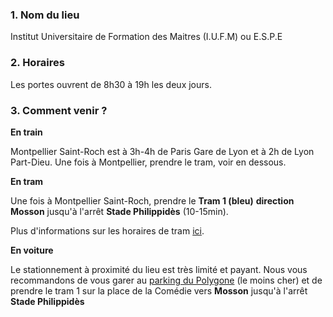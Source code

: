 ### 1. Nom du lieu

Institut Universitaire de Formation des Maitres (I.U.F.M)
ou E.S.P.E

### 2. Horaires

Les portes ouvrent de 8h30 à 19h les deux jours.
 
### 3. Comment venir ?

**En train**

  Montpellier Saint-Roch est à 3h-4h de Paris Gare de Lyon et à 2h de Lyon Part-Dieu. 
  Une fois à Montpellier, prendre le tram, voir en dessous. 

**En tram**

  Une fois à Montpellier Saint-Roch, prendre le **Tram 1 (bleu)** **direction Mosson** jusqu'à l'arrêt **Stade Philippidès** (10-15min). 

  Plus d'informations sur les horaires de tram [ici](http://www.tam-voyages.com/ri/?rub_code=4&laction=synthese&comDep=34172&pointDep=5472%24Gare+Saint%2DRoch%244%2434172&numDep=0&comArr=34172&pointArr=5660%24Stade+Philippid%C3%A8s%244%2434172&numArr=0&laDate=28%2F06%2F2018&walkDistance=2000&noscript=0&laMinute=30&critereRI=1&keywordsDep=Gare+Saint%2DRoch+%28Arr%C3%AAt%29+%2D+MONTPELLIER&keywordsArr=Stade+Philippid%C3%A8s+%28Arr%C3%AAt%29+%2D+MONTPELLIER&bikeDistance=10&typeDate=65&lHeure=08&carDistance=20&search=Lancer+la+recherche). 

**En voiture**

  Le stationnement à proximité du lieu est très limité et payant. Nous vous recommandons de vous garer au [parking du Polygone](https://www.google.fr/maps/place/Parking+du+Polygone/@43.6104097,3.8824864,17.19z/data=!4m8!1m2!2m1!1sparking!3m4!1s0x0:0x535090b4479dd99b!8m2!3d43.6097562!4d3.8856391) (le moins cher) et de prendre le tram 1 sur la place de la Comédie vers **Mosson** jusqu'à l'arrêt **Stade Philippidès**

